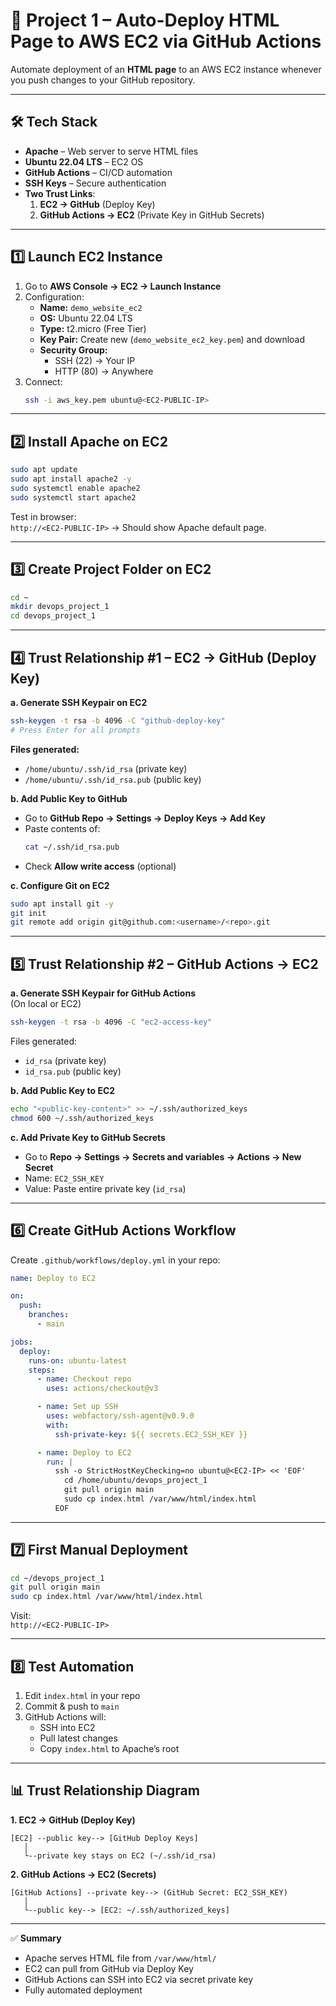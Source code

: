 # 🚀 Project 1 – Auto-Deploy HTML Page to AWS EC2 via GitHub Actions

Automate deployment of an **HTML page** to an AWS EC2 instance whenever you push changes to your GitHub repository.

---

## 🛠 Tech Stack

- **Apache** – Web server to serve HTML files
- **Ubuntu 22.04 LTS** – EC2 OS
- **GitHub Actions** – CI/CD automation
- **SSH Keys** – Secure authentication
- **Two Trust Links**:
  1. **EC2 → GitHub** (Deploy Key)
  2. **GitHub Actions → EC2** (Private Key in GitHub Secrets)

---

## 1️⃣ Launch EC2 Instance

1. Go to **AWS Console → EC2 → Launch Instance**  
2. Configuration:
   - **Name:** `demo_website_ec2`
   - **OS:** Ubuntu 22.04 LTS
   - **Type:** t2.micro (Free Tier)
   - **Key Pair:** Create new (`demo_website_ec2_key.pem`) and download
   - **Security Group:**  
     - SSH (22) → Your IP  
     - HTTP (80) → Anywhere  
3. Connect:
   ```bash
   ssh -i aws_key.pem ubuntu@<EC2-PUBLIC-IP>
   ```

---

## 2️⃣ Install Apache on EC2

```bash
sudo apt update
sudo apt install apache2 -y
sudo systemctl enable apache2
sudo systemctl start apache2
```

Test in browser:  
`http://<EC2-PUBLIC-IP>` → Should show Apache default page.

---

## 3️⃣ Create Project Folder on EC2

```bash
cd ~
mkdir devops_project_1
cd devops_project_1
```

---

## 4️⃣ Trust Relationship #1 – EC2 → GitHub (Deploy Key)

**a. Generate SSH Keypair on EC2**
```bash
ssh-keygen -t rsa -b 4096 -C "github-deploy-key"
# Press Enter for all prompts
```

**Files generated:**
- `/home/ubuntu/.ssh/id_rsa` (private key)
- `/home/ubuntu/.ssh/id_rsa.pub` (public key)

**b. Add Public Key to GitHub**
- Go to **GitHub Repo → Settings → Deploy Keys → Add Key**
- Paste contents of:
  ```bash
  cat ~/.ssh/id_rsa.pub
  ```
- Check **Allow write access** (optional)

**c. Configure Git on EC2**
```bash
sudo apt install git -y
git init
git remote add origin git@github.com:<username>/<repo>.git
```

---

## 5️⃣ Trust Relationship #2 – GitHub Actions → EC2

**a. Generate SSH Keypair for GitHub Actions**  
(On local or EC2)
```bash
ssh-keygen -t rsa -b 4096 -C "ec2-access-key"
```
Files generated:
- `id_rsa` (private key)
- `id_rsa.pub` (public key)

**b. Add Public Key to EC2**
```bash
echo "<public-key-content>" >> ~/.ssh/authorized_keys
chmod 600 ~/.ssh/authorized_keys
```

**c. Add Private Key to GitHub Secrets**
- Go to **Repo → Settings → Secrets and variables → Actions → New Secret**
- Name: `EC2_SSH_KEY`
- Value: Paste entire private key (`id_rsa`)

---

## 6️⃣ Create GitHub Actions Workflow

Create `.github/workflows/deploy.yml` in your repo:

```yaml
name: Deploy to EC2

on:
  push:
    branches:
      - main

jobs:
  deploy:
    runs-on: ubuntu-latest
    steps:
      - name: Checkout repo
        uses: actions/checkout@v3

      - name: Set up SSH
        uses: webfactory/ssh-agent@v0.9.0
        with:
          ssh-private-key: ${{ secrets.EC2_SSH_KEY }}

      - name: Deploy to EC2
        run: |
          ssh -o StrictHostKeyChecking=no ubuntu@<EC2-IP> << 'EOF'
            cd /home/ubuntu/devops_project_1
            git pull origin main
            sudo cp index.html /var/www/html/index.html
          EOF
```

---

## 7️⃣ First Manual Deployment

```bash
cd ~/devops_project_1
git pull origin main
sudo cp index.html /var/www/html/index.html
```

Visit:  
`http://<EC2-PUBLIC-IP>`

---

## 8️⃣ Test Automation

1. Edit `index.html` in your repo  
2. Commit & push to `main`  
3. GitHub Actions will:
   - SSH into EC2
   - Pull latest changes
   - Copy `index.html` to Apache’s root

---

## 📊 Trust Relationship Diagram

**1. EC2 → GitHub (Deploy Key)**
```
[EC2] --public key--> [GitHub Deploy Keys]
   │
   └--private key stays on EC2 (~/.ssh/id_rsa)
```

**2. GitHub Actions → EC2 (Secrets)**
```
[GitHub Actions] --private key--> (GitHub Secret: EC2_SSH_KEY)
   │
   └--public key--> [EC2: ~/.ssh/authorized_keys]
```

---

✅ **Summary**  
- Apache serves HTML file from `/var/www/html/`  
- EC2 can pull from GitHub via Deploy Key  
- GitHub Actions can SSH into EC2 via secret private key  
- Fully automated deployment  
